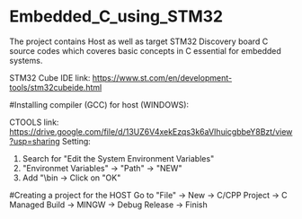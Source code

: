 # Embedded_C_using_STM32

The project contains Host as well as target STM32 Discovery board C source codes which coveres basic concepts in C essential for embedded systems. 

STM32 Cube IDE link:
https://www.st.com/en/development-tools/stm32cubeide.html

#Installing compiler (GCC) for host (WINDOWS):

CTOOLS link:
https://drive.google.com/file/d/13UZ6V4xekEzqs3k6aVIhuicgbbeY8Bzt/view?usp=sharing
Setting:
1. Search for "Edit the System Environment Variables"
2. "Environmet Variables" -> "Path" -> "NEW"
3. Add "<path of CTOOLS folder>\bin -> Click on "OK"

#Creating a project for the HOST
Go to "File" -> New -> C/CPP Project -> C Managed Build -> MINGW -> Debug Release -> Finish
